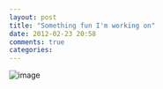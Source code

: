 ```yaml
---
layout: post
title: "Something fun I'm working on"
date: 2012-02-23 20:58
comments: true
categories: 
---
```


![image](http://distilleryimage9.instagram.com/ea3ca4185e8a11e180c9123138016265_7.jpg)
